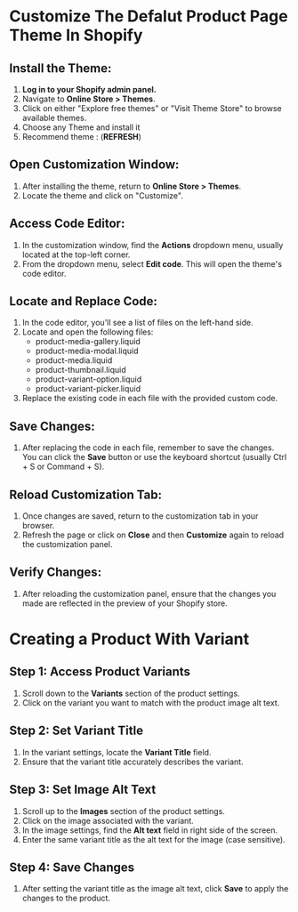 #  Customize The Defalut Product Page Theme In Shopify

## Install the Theme:

1. **Log in to your Shopify admin panel.**
2. Navigate to **Online Store > Themes**.
3. Click on either "Explore free themes" or "Visit Theme Store" to browse available themes.
4. Choose any Theme  and install it
5. Recommend theme : (**REFRESH**)

## Open Customization Window:

1. After installing the theme, return to **Online Store > Themes**.
2. Locate the theme and click on "Customize".

## Access Code Editor:

1. In the customization window, find the **Actions** dropdown menu, usually located at the top-left corner.
2. From the dropdown menu, select **Edit code**. This will open the theme's code editor.

## Locate and Replace Code:

1. In the code editor, you'll see a list of files on the left-hand side.
2. Locate and open the following files:
   - product-media-gallery.liquid
   - product-media-modal.liquid
   - product-media.liquid
   - product-thumbnail.liquid
   - product-variant-option.liquid
   - product-variant-picker.liquid
3. Replace the existing code in each file with the provided custom code.

## Save Changes:

1. After replacing the code in each file, remember to save the changes. You can click the **Save** button or use the keyboard shortcut (usually Ctrl + S or Command + S).

## Reload Customization Tab:

1. Once changes are saved, return to the customization tab in your browser.
2. Refresh the page or click on **Close** and then **Customize** again to reload the customization panel.

## Verify Changes:

1. After reloading the customization panel, ensure that the changes you made are reflected in the preview of your Shopify store.


# Creating a Product With Variant

## Step 1: Access Product Variants

1. Scroll down to the **Variants** section of the product settings.
2. Click on the variant you want to match with the product image alt text.

## Step 2: Set Variant Title

1. In the variant settings, locate the **Variant Title** field.
2. Ensure that the variant title accurately describes the variant.

## Step 3: Set Image Alt Text

1. Scroll up to the **Images** section of the product settings.
2. Click on the image associated with the variant.
3. In the image settings, find the **Alt text** field in right side of the screen.
4. Enter the same variant title as the alt text for the image (case sensitive).

## Step 4: Save Changes

1. After setting the variant title as the image alt text, click **Save** to apply the changes to the product.

